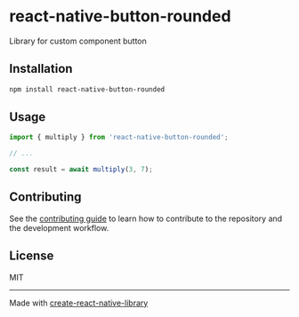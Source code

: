 # react-native-button-rounded

Library for custom component button

## Installation

```sh
npm install react-native-button-rounded
```

## Usage


```js
import { multiply } from 'react-native-button-rounded';

// ...

const result = await multiply(3, 7);
```


## Contributing

See the [contributing guide](CONTRIBUTING.md) to learn how to contribute to the repository and the development workflow.

## License

MIT

---

Made with [create-react-native-library](https://github.com/callstack/react-native-builder-bob)
